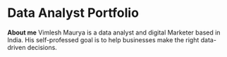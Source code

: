 # Data Analyst Portfolio

  **About me**
  Vimlesh Maurya is a data analyst and digital Marketer based in India. His self-professed goal is to help businesses make the right data-driven decisions.

[^1]: My reference.
[^2]: Every new line should be prefixed with 2 spaces.  
